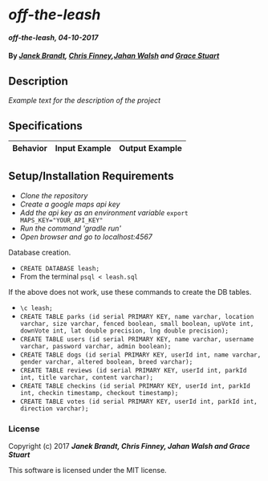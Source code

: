 # _off-the-leash_

#### _off-the-leash, 04-10-2017_

#### By _**<a href="https://github.com/janek-b">Janek Brandt</a>, <a href="https://github.com/finneywhat">Chris Finney</a>,<a href="https://github.com/jwalsh370">Jahan Walsh</a> and <a href="https://github.com/gstuart">Grace Stuart</a>**_

## Description
_Example text for the description of the project_


## Specifications

| Behavior                   | Input Example     | Output Example    |
| -------------------------- | -----------------:| -----------------:|



## Setup/Installation Requirements

* _Clone the repository_
* _Create a google maps api key_
* _Add the api key as an environment variable_ `export MAPS_KEY="YOUR_API_KEY"`
* _Run the command 'gradle run'_
* _Open browser and go to localhost:4567_


Database creation.
* `CREATE DATABASE leash;`
* From the terminal `psql < leash.sql`

If the above does not work, use these commands to create the DB tables.
* `\c leash;`
* `CREATE TABLE parks (id serial PRIMARY KEY, name varchar, location varchar, size varchar, fenced boolean, small boolean, upVote int, downVote int, lat double precision, lng double precision);`
* `CREATE TABLE users (id serial PRIMARY KEY, name varchar, username varchar, password varchar, admin boolean);`
* `CREATE TABLE dogs (id serial PRIMARY KEY, userId int, name varchar, gender varchar, altered boolean, breed varchar);`
* `CREATE TABLE reviews (id serial PRIMARY KEY, userId int, parkId int, title varchar, content varchar);`
* `CREATE TABLE checkins (id serial PRIMARY KEY, userId int, parkId int, checkin timestamp, checkout timestamp);`
* `CREATE TABLE votes (id serial PRIMARY KEY, userId int, parkId int, direction varchar);`


### License

Copyright (c) 2017 **_Janek Brandt, Chris Finney, Jahan Walsh and Grace Stuart_**

This software is licensed under the MIT license.
